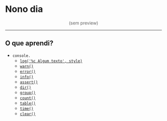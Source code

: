 # Nono dia

<p style="text-align: center; opacity: .67">(sem preview)</p>

---

## O que aprendi?

- `console.`
  - [`log('%c Algum texto', style)`](https://developer.mozilla.org/pt-BR/docs/Web/API/Console#estilizando_o_output_no_console)
  - [`warn()`](https://developer.mozilla.org/pt-BR/docs/Web/API/Console/warn)
  - [`error()`](https://developer.mozilla.org/pt-BR/docs/Web/API/Console/error)
  - [`info()`](https://developer.mozilla.org/pt-BR/docs/Web/API/Console/info)
  - [`assert()`](https://developer.mozilla.org/pt-BR/docs/Web/API/console/assert)
  - [`dir()`](https://developer.mozilla.org/pt-BR/docs/Web/API/console/dir)
  - [`group()`](https://developer.mozilla.org/en-US/docs/Web/API/console/group)
  - [`count()`](https://developer.mozilla.org/pt-BR/docs/Web/API/console/count)
  - [`table()`](https://developer.mozilla.org/pt-BR/docs/Web/API/Console/table)
  - [`time()`](https://developer.mozilla.org/pt-BR/docs/Web/API/Console/time)
  - [`clear()`](https://developer.mozilla.org/pt-BR/docs/Web/API/Console/clear)